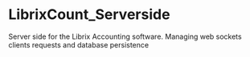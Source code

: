 # LibrixCount_Serverside
Server side for the Librix Accounting software. Managing web sockets clients requests and database persistence
